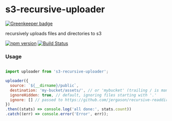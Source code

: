 s3-recursive-uploader
=====================

[![Greenkeeper badge](https://badges.greenkeeper.io/dawson-org/s3-recursive-uploader.svg)](https://greenkeeper.io/)

recursively uploads files and directories to s3

[![npm version](https://badge.fury.io/js/s3-recursive-uploader.svg)](https://badge.fury.io/js/s3-recursive-uploader) 
[![Build Status](https://travis-ci.org/dawson-org/s3-recursive-uploader.svg?branch=master)](https://travis-ci.org/dawson-org/s3-recursive-uploader)

### Usage

```js

import uploader from 's3-recursive-uploader';

uploader({
  source: `${__dirname}/public`,
  destination: 'my-bucket/assets/', // or 'mybucket' (trailing / is mandatory iff specifying a prefix)
  ignoreHidden: true, // default, ignoring files starting with '.'
  ignore: [] // passed to https://github.com/jergason/recursive-readdir
})
.then((stats) => console.log('all done:', stats.count))
.catch((err) => console.error('Error', err));

```
